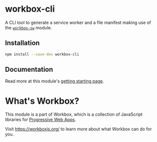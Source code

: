 # workbox-cli

A CLI tool to generate a service worker and a file manifest making use of the
[`workbox-sw`](../workbox-sw) module.

## Installation

```sh
npm install --save-dev workbox-cli
```

## Documentation

Read more at this module's
[getting starting page](https://workboxjs.org/get-started/npm-script).

# What's Workbox?

This module is a part of Workbox, which is a collection of JavaScript libraries
for [Progressive Web Apps](https://developers.google.com/web/progressive-web-apps/).

Visit https://workboxjs.org/ to learn more about what Workbox can do for you.
